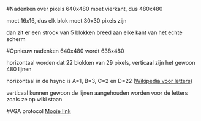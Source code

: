 #Nadenken over pixels
640x480 moet vierkant, dus 480x480

moet 16x16, dus elk blok moet 30x30 pixels zijn

dan zit er een strook van 5 blokken breed aan elke kant van het echte scherm

#Opnieuw nadenken
640x480 wordt 638x480

horizontaal worden dat 22 blokken van 29 pixels, verticaal zijn het gewoon 480 lijnen

horizontaal in de hsync is A=1, B=3, C=2 en D=22 ([Wikipedia voor letters](https://en.wikipedia.org/wiki/Video_Graphics_Array#Signal_timings "Wiki"))

verticaal kunnen gewoon de lijnen aangehouden worden voor de letters zoals ze op wiki staan

#VGA protocol
[Mooie link](http://ecse.bd.psu.edu/cenbd452/lab/lab1/lab1.html)